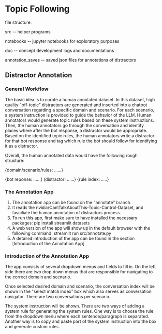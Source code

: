 # Topic Following
file structure: 

src -- helper programs

notebooks -- jupyter notebooks for exploratory purposes

doc -- concept development logs and documentations

annotation_saves -- saved json files for annotations of distractors

## Distractor Annotation

### General Workflow
The basic idea is to curate a human annotated dataset. In this dataset, high quality "off-topic" distractors are generated and inserted into a chatbot conversation regarding a specific domain and scenario. For each scenario, a system instruction is provided to guide the behavior of the LLM. Human annotators would generate topic rules based on these system instructions. Then, the human annotators go through the conversation and identify places where after the bot response, a distractor would be appropriate. Based on the identified topic rules, the human annotators write a distractor for that bot response and tag which rule the bot should follow for identifying it as a distractor. 

Overall, the human annotated data would have the following rough structure:

{domain/scenario/rules: ......}

{bot reponse: ......} {distractor: ......} {rule index: .....}


### The Annotation App

1. The annotation app can be found on the "annotate" branch. 
2. It reads the nvidia/CantTalkAboutThis-Topic-Control-Dataset, and fasciliate the human annotation of distractors process.
3. To run this app, first make sure to have installed the necessary packages: 
                      pip install streamlit datasets
4. A web version of the app will show up in the default browser with the following command: 
                      streamlit run src/annotate.py
5. A detailed introduction of the app can be found in the section [Introduction of the Annotation App]


### Introduction of the Annotation App

The app consists of several dropdown menus and fields to fill in. On the left side there are two drop down menus that are responsible for navigating to the correct domain and scenario. 

Once selected desired domain and scenario, the conversation index will be shown in the "select match index" box which also serves as conversation navigator. There are two conversations per scenario. 

The system instruction will be shown. There are two ways of adding a system rule for generating the system rules. One way is to choose the rule from the dropdown menu where each sentence/paragraph is separated. Another way is to copy and paste part of the system instruction into the box and generate custom rules. 



